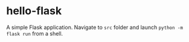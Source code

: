 # hello-flask
A simple Flask application.
Navigate to `src` folder and launch `python -m flask run` from a shell.